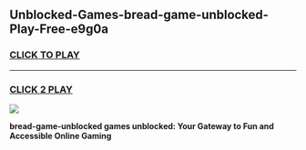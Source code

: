 
## Unblocked-Games-bread-game-unblocked-Play-Free-e9g0a
<h3>
<a href="https://premium76.site?title=bread-game-unblocked&ref=18A1">CLICK TO PLAY</a></h3>
<hr>

<h3>
<a href="https://premium76.site?title=bread-game-unblocked&ref=18A1">CLICK 2 PLAY</a>
  
</h3>

<a href="https://premium76.site?title=bread-game-unblocked&ref=18A1"><img src="https://clearcache.store/games.png"></a>


**bread-game-unblocked games unblocked: Your Gateway to Fun and Accessible Online Gaming**
